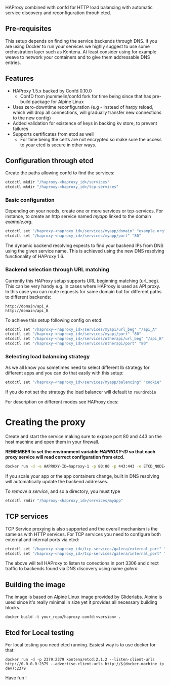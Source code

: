 HAProxy combined with confd for HTTP load balancing with automatic service discovery and reconfiguration throuh etcd.

## Pre-requisites

This setup depends on finding the service backends through DNS. If you are using Docker to run your services we highly suggest to use some orchestration layer such as Kontena. At least consider using for example weave to network your containers and to give them addressable DNS entries.

## Features

* HAProxy 1.5.x backed by Confd 0.10.0
  * ConfD from jnummelin/confd fork for time being since that has pre-build package for Alpine Linux
* Uses zero-downtime reconfiguration (e.g - instead of harpy reload, which will drop all connections, will gradually transfer new connections to the new config)
* Added validation for existence of keys in backing kv store, to prevent failures
* Supports certificates from etcd as well
  * For time being the certs are not encrypted so make sure the access to your etcd is secure in other ways.

## Configuration through etcd

Create the paths allowing confd to find the services:
```bash
etcdctl mkdir "/haproxy-<haproxy_id>/services"
etcdctl mkdir "/haproxy-<haproxy_id>/tcp-services"
```

### Basic configuration

Depending on your needs, create one or more services or tcp-services.
For instance, to create an http service named *myapp* linked to the domain *example.org*.
```bash
etcdctl set "/haproxy-<haproxy_id>/services/myapp/domain" "example.org"
etcdctl set "/haproxy-<haproxy_id>/services/myapp/port" "80"
```

The dynamic backend resolving expects to find your backend IPs from DNS using the given service name. This is achieved using the new DNS resolving functionality of HAProxy 1.6.

### Backend selection through URL matching

Currently this HAProxy setup supports URL beginning matching (url_beg). This can be very handy e.g. in cases where HAProxy is used as API proxy. In this case you can route requests for same domain but for different paths to different backends:
```
http://domain/api_A
http://domain/api_B
```
To achieve this setup following config on etcd:
```bash
etcdctl set "/haproxy-<haproxy_id>/services/myapi/url_beg" "/api_A"
etcdctl set "/haproxy-<haproxy_id>/services/myapi/port" "80"
etcdctl set "/haproxy-<haproxy_id>/services/otherapi/url_beg" "/api_B"
etcdctl set "/haproxy-<haproxy_id>/services/otherapi/port" "80"
```

### Selecting load balancing strategy

As we all know you sometimes need to select different lb strategy for different apps and you can do that easily with this setup:

```bash
etcdctl set "/haproxy-<haproxy_id>/services/myapp/balancing" "cookie"
```
If you do not set the strategy the load balancer will default to `roundrobin`

For description on different modes see HAProxy docs:

# Creating the proxy

Create and start the service making sure to expose port 80 and 443 on the host machine and open them in your firewall.

**REMEMBER to set the environment variable *HAPROXY-ID* so that each proxy service will read correct configuration from etcd.**

```bash
docker run -d -e HAPROXY-ID=haproxy-1 -p 80:80 -p 443:443 -e ETCD_NODE=<DNS/IP of your etcd> confd-haproxy:latest
```

If you scale your app or the app containers change, built in DNS resolving will automatically update the backend addresses.

To *remove a service*, and so a directory, you must type
```bash
etcdctl rmdir "/haproxy-<haproxy_id>/services/myapp"
```

## TCP services

TCP Service proxying is also supported and the overall mechanism is the same as with HTTP services. For TCP services you need to configure both external and internal ports via etcd:
```bash
etcdctl set "/haproxy-<haproxy_id>/tcp-services/galera/external_port" "3306"
etcdctl set "/haproxy-<haproxy_id>/tcp-services/galera/internal_port" "3306"

```

The above will tell HAProxy to listen to conections in port 3306 and direct traffic to backends found via DNS discovery using name *galera*

## Building the image

The image is based on Alpine Linux image provided by Gliderlabs. Alpine is used since it's really minimal in size yet it provides all necessary building blocks.

```
docker build -t your_repo/haproxy-confd:<version> .
```

## Etcd for Local testing

For local testing you need etcd running. Easiest way is to use docker for that:
```
docker run -d -p 2379:2379 kontena/etcd:2.1.2 --listen-client-urls http://0.0.0.0:2379 --advertise-client-urls http://$(docker-machine ip dev):2379
```



Have fun !
